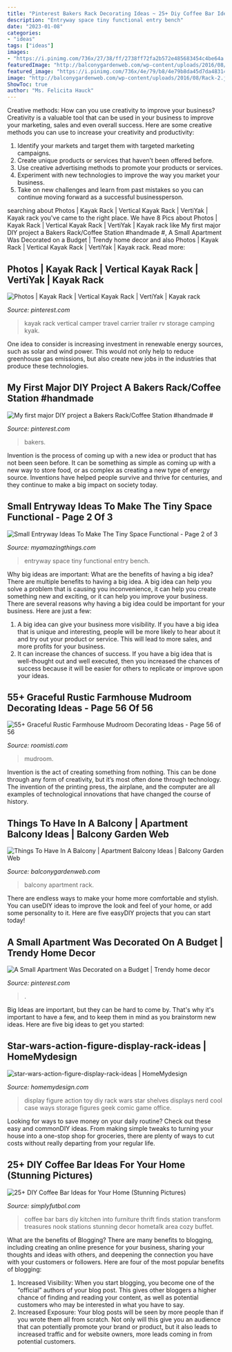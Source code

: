 ```yaml
---
title: "Pinterest Bakers Rack Decorating Ideas ~ 25+ Diy Coffee Bar Ideas For Your Home (stunning Pictures)"
description: "Entryway space tiny functional entry bench"
date: "2023-01-08"
categories:
- "ideas"
tags: ["ideas"]
images:
- "https://i.pinimg.com/736x/27/38/ff/2738ff72fa2b572e485683454c4be64a.jpg"
featuredImage: "http://balconygardenweb.com/wp-content/uploads/2016/08/Rack-2.jpg"
featured_image: "https://i.pinimg.com/736x/4e/79/b8/4e79b8da45d7da4831415e99976e4d38.jpg"
image: "http://balconygardenweb.com/wp-content/uploads/2016/08/Rack-2.jpg"
ShowToc: true
author: "Ms. Felicita Hauck"
---
```



Creative methods: How can you use creativity to improve your business?
Creativity is a valuable tool that can be used in your business to improve your marketing, sales and even overall success. Here are some creative methods you can use to increase your creativity and productivity: 
1. Identify your markets and target them with targeted marketing campaigns.
2. Create unique products or services that haven’t been offered before.
3. Use creative advertising methods to promote your products or services. 
4. Experiment with new technologies to improve the way you market your business. 
5. Take on new challenges and learn from past mistakes so you can continue moving forward as a successful businessperson.

	

		
searching about Photos | Kayak Rack | Vertical Kayak Rack | VertiYak | Kayak rack you've came to the right place. We have 8 Pics about Photos | Kayak Rack | Vertical Kayak Rack | VertiYak | Kayak rack like My first major DIY project a Bakers Rack/Coffee Station #handmade #, A Small Apartment Was Decorated on a Budget | Trendy home decor and also Photos | Kayak Rack | Vertical Kayak Rack | VertiYak | Kayak rack. Read more:
		
    
## Photos | Kayak Rack | Vertical Kayak Rack | VertiYak | Kayak Rack

<img loading=lazy src="https://i.pinimg.com/736x/4e/79/b8/4e79b8da45d7da4831415e99976e4d38.jpg" onerror="this.onerror=null;this.src='https://tse3.mm.bing.net/th?id=OIP.gVe7Ato0zXOXWZzUYYoKGgHaLx&amp;pid=15.1';" alt="Photos | Kayak Rack | Vertical Kayak Rack | VertiYak | Kayak rack">

_Source: pinterest.com_

>kayak rack vertical camper travel carrier trailer rv storage camping kyak. 

	

One idea to consider is increasing investment in renewable energy sources, such as solar and wind power. This would not only help to reduce greenhouse gas emissions, but also create new jobs in the industries that produce these technologies.

    
## My First Major DIY Project A Bakers Rack/Coffee Station #handmade #

<img loading=lazy src="https://i.pinimg.com/736x/27/38/ff/2738ff72fa2b572e485683454c4be64a.jpg" onerror="this.onerror=null;this.src='https://tse2.mm.bing.net/th?id=OIP.lfPwDIRVaixXpaMj7mpoEgHaJ3&amp;pid=15.1';" alt="My first major DIY project a Bakers Rack/Coffee Station #handmade #">

_Source: pinterest.com_

>bakers. 

	

Invention is the process of coming up with a new idea or product that has not been seen before. It can be something as simple as coming up with a new way to store food, or as complex as creating a new type of energy source. Inventions have helped people survive and thrive for centuries, and they continue to make a big impact on society today.

    
## Small Entryway Ideas To Make The Tiny Space Functional - Page 2 Of 3

<img loading=lazy src="http://myamazingthings.com/wp-content/uploads/2017/08/small-entryway-6.jpg" onerror="this.onerror=null;this.src='https://tse1.mm.bing.net/th?id=OIP.VWvmGPcp_cC1XxhQpzYFqgHaLH&amp;pid=15.1';" alt="Small Entryway Ideas To Make The Tiny Space Functional - Page 2 of 3">

_Source: myamazingthings.com_

>entryway space tiny functional entry bench. 

	

Why big ideas are important: What are the benefits of having a big idea?
There are multiple benefits to having a big idea. A big idea can help you solve a problem that is causing you inconvenience, it can help you create something new and exciting, or it can help you improve your business. There are several reasons why having a big idea could be important for your business. Here are just a few: 
1) A big idea can give your business more visibility. If you have a big idea that is unique and interesting, people will be more likely to hear about it and try out your product or service. This will lead to more sales, and more profits for your business. 
2) It can increase the chances of success. If you have a big idea that is well-thought out and well executed, then you increased the chances of success because it will be easier for others to replicate or improve upon your ideas.

    
## 55+ Graceful Rustic Farmhouse Mudroom Decorating Ideas - Page 56 Of 56

<img loading=lazy src="https://roomisti.com/wp-content/uploads/2018/10/59-Elegant-Rustic-Farmhouse-Mudroom-Decorating-Ideas-56.jpg" onerror="this.onerror=null;this.src='https://tse2.mm.bing.net/th?id=OIP.-I1SoTfAUSIIj0QJI3chrQHaLL&amp;pid=15.1';" alt="55+ Graceful Rustic Farmhouse Mudroom Decorating Ideas - Page 56 of 56">

_Source: roomisti.com_

>mudroom. 

	

Invention is the act of creating something from nothing. This can be done through any form of creativity, but it’s most often done through technology. The invention of the printing press, the airplane, and the computer are all examples of technological innovations that have changed the course of history.

    
## Things To Have In A Balcony | Apartment Balcony Ideas | Balcony Garden Web

<img loading=lazy src="http://balconygardenweb.com/wp-content/uploads/2016/08/Rack-2.jpg" onerror="this.onerror=null;this.src='https://tse3.mm.bing.net/th?id=OIP.2314auGRGP2VVjkElibCFgHaJT&amp;pid=15.1';" alt="Things To Have In A Balcony | Apartment Balcony Ideas | Balcony Garden Web">

_Source: balconygardenweb.com_

>balcony apartment rack. 

	

There are endless ways to make your home more comfortable and stylish. You can useDIY ideas to improve the look and feel of your home, or add some personality to it. Here are five easyDIY projects that you can start today!

    
## A Small Apartment Was Decorated On A Budget | Trendy Home Decor

<img loading=lazy src="https://i.pinimg.com/originals/67/8d/32/678d322c864303fdbc5b40ce4aeb5110.jpg" onerror="this.onerror=null;this.src='https://tse3.mm.bing.net/th?id=OIP.FAP5qVOP62rLF4wMkShHYQHaJ3&amp;pid=15.1';" alt="A Small Apartment Was Decorated on a Budget | Trendy home decor">

_Source: pinterest.com_

>. 

	

Big Ideas are important, but they can be hard to come by. That's why it's important to have a few, and to keep them in mind as you brainstorm new ideas. Here are five big ideas to get you started: 

    
## Star-wars-action-figure-display-rack-ideas | HomeMydesign

<img loading=lazy src="https://homemydesign.com/wp-content/uploads/2020/01/star-wars-action-figure-display-rack-ideas.jpg" onerror="this.onerror=null;this.src='https://tse1.mm.bing.net/th?id=OIP.MhOM_CYq3nCsdHzY-byTugHaLH&amp;pid=15.1';" alt="star-wars-action-figure-display-rack-ideas | HomeMydesign">

_Source: homemydesign.com_

>display figure action toy diy rack wars star shelves displays nerd cool case ways storage figures geek comic game office. 

	

Looking for ways to save money on your daily routine? Check out these easy and commonDIY ideas. From making simple tweaks to turning your house into a one-stop shop for groceries, there are plenty of ways to cut costs without really departing from your regular life.

    
## 25+ DIY Coffee Bar Ideas For Your Home (Stunning Pictures)

<img loading=lazy src="http://simplyfutbol.com/wp-content/uploads/2017/04/word-image-10.jpeg" onerror="this.onerror=null;this.src='https://tse1.mm.bing.net/th?id=OIP.S7xVRK5s5w35z4AR4P-mngHaJ4&amp;pid=15.1';" alt="25+ DIY Coffee Bar Ideas for Your Home (Stunning Pictures)">

_Source: simplyfutbol.com_

>coffee bar bars diy kitchen into furniture thrift finds station transform treasures nook stations stunning decor hometalk area cozy buffet. 

	

What are the benefits of Blogging?
There are many benefits to blogging, including creating an online presence for your business, sharing your thoughts and ideas with others, and deepening the connection you have with your customers or followers. Here are four of the most popular benefits of blogging: 
1. Increased Visibility: When you start blogging, you become one of the “official” authors of your blog post. This gives other bloggers a higher chance of finding and reading your content, as well as potential customers who may be interested in what you have to say. 
2. Increased Exposure: Your blog posts will be seen by more people than if you wrote them all from scratch. Not only will this give you an audience that can potentially promote your brand or product, but it also leads to increased traffic and for website owners, more leads coming in from potential customers. 

